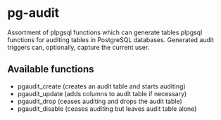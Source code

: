 # pg-audit
Assortment of plpgsql functions which can generate tables plpgsql functions for auditing tables in PostgreSQL databases. Generated audit triggers can, optionally, capture the current user.

## Available functions
* pgaudit_create (creates an audit table and starts auditing)
* pgaudit_update (adds columns to audit table if necessary)
* pgaudit_drop (ceases auditing and drops the audit table)
* pgaudit_disable (ceases auditing but leaves audit table alone)
